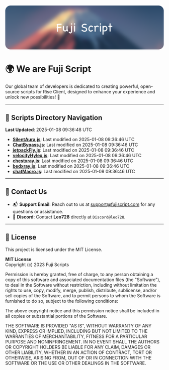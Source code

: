 ![Banner](.github/b.webp)

# 🌍 **We are Fuji Script**

Our global team of developers is dedicated to creating powerful, open-source scripts for Rise Client, designed to enhance your experience and unlock new possibilities! 🌟

---
<!-- SCRIPTS_NAVIGATION_START -->
## 📂 **Scripts Directory Navigation**

**Last Updated**: 2025-01-08 09:36:48 UTC

- **[SilentAura.js](scripts/SilentAura.js)**: Last modified on 2025-01-08 09:36:46 UTC
- **[ChatBypass.js](scripts/ChatBypass.js)**: Last modified on 2025-01-08 09:36:46 UTC
- **[jetpackFly.js](scripts/jetpackFly.js)**: Last modified on 2025-01-08 09:36:46 UTC
- **[velocityHylex.js](scripts/velocityHylex.js)**: Last modified on 2025-01-08 09:36:46 UTC
- **[chestxray.js](scripts/chestxray.js)**: Last modified on 2025-01-08 09:36:46 UTC
- **[bedxray.js](scripts/bedxray.js)**: Last modified on 2025-01-08 09:36:46 UTC
- **[chatMacro.js](scripts/chatMacro.js)**: Last modified on 2025-01-08 09:36:46 UTC

<!-- SCRIPTS_NAVIGATION_END -->

---

## 💬 **Contact Us**  
- 📬 **Support Email**: Reach out to us at [support@fujiscript.com](mailto:support@fujiscript.com) for any questions or assistance.  
- 💬 **Discord**: Contact **Leo728** directly at `Discord@leo728`.

---

## 📜 **License**

This project is licensed under the MIT License.  

**MIT License**  
Copyright (c) 2023 Fuji Scripts  

Permission is hereby granted, free of charge, to any person obtaining a copy of this software and associated documentation files (the "Software"), to deal in the Software without restriction, including without limitation the rights to use, copy, modify, merge, publish, distribute, sublicense, and/or sell copies of the Software, and to permit persons to whom the Software is furnished to do so, subject to the following conditions:  

The above copyright notice and this permission notice shall be included in all copies or substantial portions of the Software.  

THE SOFTWARE IS PROVIDED "AS IS", WITHOUT WARRANTY OF ANY KIND, EXPRESS OR IMPLIED, INCLUDING BUT NOT LIMITED TO THE WARRANTIES OF MERCHANTABILITY, FITNESS FOR A PARTICULAR PURPOSE AND NONINFRINGEMENT. IN NO EVENT SHALL THE AUTHORS OR COPYRIGHT HOLDERS BE LIABLE FOR ANY CLAIM, DAMAGES OR OTHER LIABILITY, WHETHER IN AN ACTION OF CONTRACT, TORT OR OTHERWISE, ARISING FROM, OUT OF OR IN CONNECTION WITH THE SOFTWARE OR THE USE OR OTHER DEALINGS IN THE SOFTWARE.  

